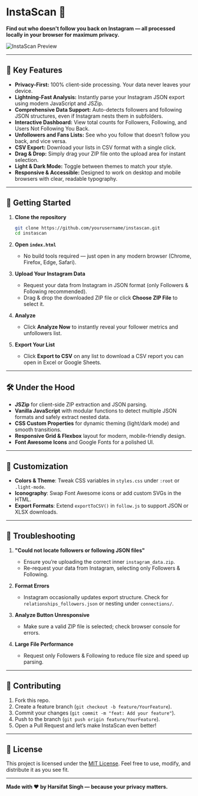 # InstaScan 🚀

**Find out who doesn't follow you back on Instagram — all processed locally in your browser for maximum privacy.**

![InstaScan Preview](./img/Screenshot%202025-05-09%20at%207.16.11 PM.png)

---

## 🌟 Key Features

* **Privacy-First:** 100% client-side processing. Your data never leaves your device.
* **Lightning-Fast Analysis:** Instantly parse your Instagram JSON export using modern JavaScript and JSZip.
* **Comprehensive Data Support:** Auto-detects followers and following JSON structures, even if Instagram nests them in subfolders.
* **Interactive Dashboard:** View total counts for Followers, Following, and Users Not Following You Back.
* **Unfollowers and Fans Lists:** See who you follow that doesn’t follow you back, and vice versa.
* **CSV Export:** Download your lists in CSV format with a single click.
* **Drag & Drop:** Simply drag your ZIP file onto the upload area for instant selection.
* **Light & Dark Mode:** Toggle between themes to match your style.
* **Responsive & Accessible:** Designed to work on desktop and mobile browsers with clear, readable typography.

---

## 🚀 Getting Started

1. **Clone the repository**

   ```bash
   git clone https://github.com/yourusername/instascan.git
   cd instascan
   ```

2. **Open `index.html`**

   * No build tools required — just open in any modern browser (Chrome, Firefox, Edge, Safari).

3. **Upload Your Instagram Data**

   * Request your data from Instagram in JSON format (only Followers & Following recommended).
   * Drag & drop the downloaded ZIP file or click **Choose ZIP File** to select it.

4. **Analyze**

   * Click **Analyze Now** to instantly reveal your follower metrics and unfollowers list.

5. **Export Your List**

   * Click **Export to CSV** on any list to download a CSV report you can open in Excel or Google Sheets.

---

## 🛠️ Under the Hood

* **JSZip** for client-side ZIP extraction and JSON parsing.
* **Vanilla JavaScript** with modular functions to detect multiple JSON formats and safely extract nested data.
* **CSS Custom Properties** for dynamic theming (light/dark mode) and smooth transitions.
* **Responsive Grid & Flexbox** layout for modern, mobile-friendly design.
* **Font Awesome Icons** and Google Fonts for a polished UI.

---

## 🎨 Customization

* **Colors & Theme**: Tweak CSS variables in `styles.css` under `:root` or `.light-mode`.
* **Iconography**: Swap Font Awesome icons or add custom SVGs in the HTML.
* **Export Formats**: Extend `exportToCSV()` in `follow.js` to support JSON or XLSX downloads.

---

## 🐞 Troubleshooting

1. **"Could not locate followers or following JSON files"**

   * Ensure you’re uploading the correct inner `instagram_data.zip`.
   * Re-request your data from Instagram, selecting only Followers & Following.

2. **Format Errors**

   * Instagram occasionally updates export structure. Check for `relationships_followers.json` or nesting under `connections/`.

3. **Analyze Button Unresponsive**

   * Make sure a valid ZIP file is selected; check browser console for errors.

4. **Large File Performance**

   * Request only Followers & Following to reduce file size and speed up parsing.

---

## 🤝 Contributing

1. Fork this repo.
2. Create a feature branch (`git checkout -b feature/YourFeature`).
3. Commit your changes (`git commit -m "feat: Add your feature"`).
4. Push to the branch (`git push origin feature/YourFeature`).
5. Open a Pull Request and let’s make InstaScan even better!

---

## 📄 License

This project is licensed under the [MIT License](LICENSE). Feel free to use, modify, and distribute it as you see fit.

---

**Made with ❤️ by Harsifat Singh — because your privacy matters.**
